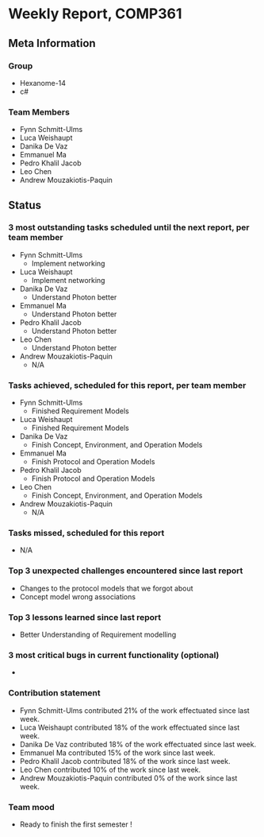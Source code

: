 # Weekly Report, COMP361

## Meta Information

### Group

 * Hexanome-14
 * c#
### Team Members

 * Fynn Schmitt-Ulms
 * Luca Weishaupt
 * Danika De Vaz
 * Emmanuel Ma
 * Pedro Khalil Jacob
 * Leo Chen
 * Andrew Mouzakiotis-Paquin

## Status

### 3 most outstanding tasks scheduled until the next report, per team member

 * Fynn Schmitt-Ulms
   * Implement networking
 * Luca Weishaupt
   * Implement networking
 * Danika De Vaz
   * Understand Photon better
 * Emmanuel Ma 
   * Understand Photon better
 * Pedro Khalil Jacob
   * Understand Photon better
 * Leo Chen
   * Understand Photon better
 * Andrew Mouzakiotis-Paquin
   * N/A

### Tasks achieved, scheduled for this report, per team member

 * Fynn Schmitt-Ulms
   * Finished Requirement Models
 * Luca Weishaupt
   * Finished Requirement Models
 * Danika De Vaz
   * Finish Concept, Environment, and Operation Models
 * Emmanuel Ma 
   * Finish Protocol and Operation Models
 * Pedro Khalil Jacob
   * Finish Protocol and Operation Models
 * Leo Chen
   * Finish Concept, Environment, and Operation Models
 * Andrew Mouzakiotis-Paquin
   * N/A

### Tasks missed, scheduled for this report

 * N/A

### Top 3 unexpected challenges encountered since last report

 * Changes to the protocol models that we forgot about
 * Concept model wrong associations 

### Top 3 lessons learned since last report

 * Better Understanding of Requirement modelling

### 3 most critical bugs in current functionality (optional)

 * 

### Contribution statement

 * Fynn Schmitt-Ulms contributed 21% of the work effectuated since last week.
 * Luca Weishaupt contributed 18% of the work effectuated since last week.
 * Danika De Vaz contributed 18% of the work effectuated since last week.
 * Emmanuel Ma contributed 15% of the work since last week.
 * Pedro Khalil Jacob contributed 18% of the work since last week.
 * Leo Chen contributed 10% of the work since last week.
 * Andrew Mouzakiotis-Paquin contributed 0% of the work since last week.

### Team mood

 * Ready to finish the first semester !

